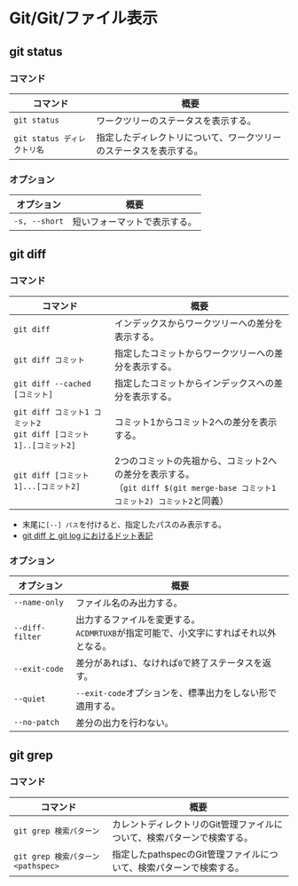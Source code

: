 # Git/Git/ファイル表示

## git status

### コマンド

| コマンド                    | 概要                                                         |
| --------------------------- | ------------------------------------------------------------ |
| `git status`                | ワークツリーのステータスを表示する。                         |
| `git status ディレクトリ名` | 指定したディレクトリについて、ワークツリーのステータスを表示する。 |

### オプション

| オプション    | 概要                         |
| ------------- | ---------------------------- |
| `-s, --short` | 短いフォーマットで表示する。 |

## git diff

### コマンド

| コマンド                                                     | 概要                                                         |
| ------------------------------------------------------------ | ------------------------------------------------------------ |
| `git diff`                                                   | インデックスからワークツリーへの差分を表示する。             |
| `git diff コミット`                                          | 指定したコミットからワークツリーへの差分を表示する。         |
| `git diff --cached [コミット]`                               | 指定したコミットからインデックスへの差分を表示する。         |
| `git diff コミット1 コミット2`<br />`git diff [コミット1]..[コミット2]` | コミット1からコミット2への差分を表示する。                   |
| `git diff [コミット1]...[コミット2]`                         | 2つのコミットの先祖から、コミット2への差分を表示する。<br />（`git diff $(git merge-base コミット1 コミット2) コミット2`と同義） |

- 末尾に`[--] パス`を付けると、指定したパスのみ表示する。
- [git diff と git log におけるドット表記](https://zenn.dev/yoichi/articles/git-dotted-notations)

### オプション

| オプション      | 概要                                                         |
| --------------- | ------------------------------------------------------------ |
| `--name-only`   | ファイル名のみ出力する。                                     |
| `--diff-filter` | 出力するファイルを変更する。<br />`ACDMRTUXB`が指定可能で、小文字にすればそれ以外となる。 |
| `--exit-code`   | 差分があれば`1`、なければ`0`で終了ステータスを返す。         |
| `--quiet`       | `--exit-code`オプションを、標準出力をしない形で適用する。    |
| `--no-patch`    | 差分の出力を行わない。                                       |

## git grep

### コマンド

| コマンド                           | 概要                                                         |
| ---------------------------------- | ------------------------------------------------------------ |
| `git grep 検索パターン`            | カレントディレクトリのGit管理ファイルについて、検索パターンで検索する。 |
| `git grep 検索パターン <pathspec>` | 指定したpathspecのGit管理ファイルについて、検索パターンで検索する。 |
